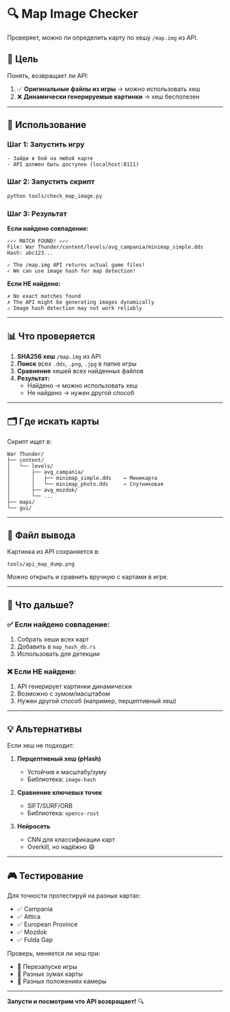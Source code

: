 # 🔍 Map Image Checker

Проверяет, можно ли определить карту по хешу `/map.img` из API.

## 🎯 Цель

Понять, возвращает ли API:
1. ✅ **Оригинальные файлы из игры** → можно использовать хеш
2. ❌ **Динамически генерируемые картинки** → хеш бесполезен

---

## 🚀 Использование

### Шаг 1: Запустить игру
```
- Зайди в бой на любой карте
- API должен быть доступен (localhost:8111)
```

### Шаг 2: Запустить скрипт
```bash
python tools/check_map_image.py
```

### Шаг 3: Результат

**Если найдено совпадение:**
```
✓✓✓ MATCH FOUND! ✓✓✓
File: War Thunder/content/levels/avg_campania/minimap_simple.dds
Hash: abc123...

✓ The /map.img API returns actual game files!
✓ We can use image hash for map detection!
```

**Если НЕ найдено:**
```
✗ No exact matches found
✗ The API might be generating images dynamically
⚠ Image hash detection may not work reliably
```

---

## 📊 Что проверяется

1. **SHA256 хеш** `/map.img` из API
2. **Поиск** всех `.dds`, `.png`, `.jpg` в папке игры
3. **Сравнение** хешей всех найденных файлов
4. **Результат:**
   - Найдено → можно использовать хеш
   - Не найдено → нужен другой способ

---

## 🗂️ Где искать карты

Скрипт ищет в:
```
War Thunder/
├── content/
│   └── levels/
│       ├── avg_campania/
│       │   ├── minimap_simple.dds    ← Миникарта
│       │   └── minimap_photo.dds     ← Спутниковая
│       ├── avg_mozdok/
│       └── ...
├── maps/
└── gui/
```

---

## 📝 Файл вывода

Картинка из API сохраняется в:
```
tools/api_map_dump.png
```

Можно открыть и сравнить вручную с картами в игре.

---

## 🔬 Что дальше?

### ✅ Если найдено совпадение:
1. Собрать хеши всех карт
2. Добавить в `map_hash_db.rs`
3. Использовать для детекции

### ❌ Если НЕ найдено:
1. API генерирует картинки динамически
2. Возможно с зумом/масштабом
3. Нужен другой способ (например, перцептивный хеш)

---

## 💡 Альтернативы

Если хеш не подходит:

1. **Перцептивный хеш (pHash)**
   - Устойчив к масштабу/зуму
   - Библиотека: `image-hash`

2. **Сравнение ключевых точек**
   - SIFT/SURF/ORB
   - Библиотека: `opencv-rust`

3. **Нейросеть**
   - CNN для классификации карт
   - Overkill, но надёжно 😄

---

## 🎮 Тестирование

Для точности протестируй на разных картах:
- ✅ Campania
- ✅ Attica  
- ✅ European Province
- ✅ Mozdok
- ✅ Fulda Gap

Проверь, меняется ли хеш при:
- 🔄 Перезапуске игры
- 🔄 Разных зумах карты
- 🔄 Разных положениях камеры

---

**Запусти и посмотрим что API возвращает!** 🔍

